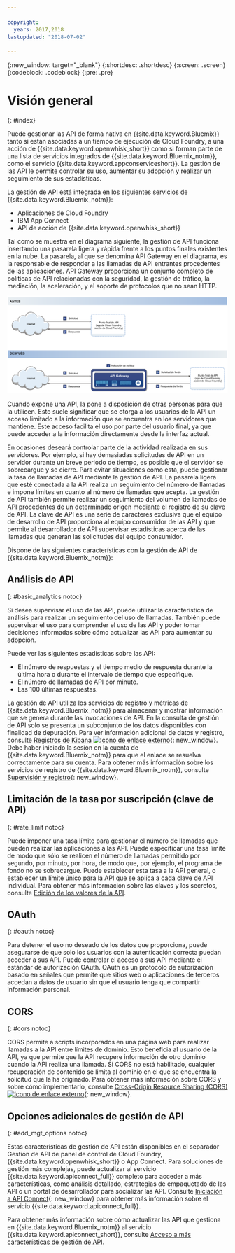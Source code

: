 ```yaml
---

copyright:
  years: 2017,2018
lastupdated: "2018-07-02"

---
```



{:new_window: target="_blank"}
{:shortdesc: .shortdesc}
{:screen: .screen}
{:codeblock: .codeblock}
{:pre: .pre}

# Visión general
{: #index}

Puede gestionar las API de forma nativa en {{site.data.keyword.Bluemix}} tanto si están asociadas a un tiempo de ejecución de Cloud Foundry, a una acción de {{site.data.keyword.openwhisk_short}} como si forman parte de una lista de servicios integrados de {{site.data.keyword.Bluemix_notm}}, como el servicio {{site.data.keyword.appconserviceshort}}. La gestión de las API le permite controlar su uso, aumentar su adopción y realizar un seguimiento de sus estadísticas.

La gestión de API está integrada en los siguientes servicios de {{site.data.keyword.Bluemix_notm}}:
* Aplicaciones de Cloud Foundry
* IBM App Connect
* API de acción de {{site.data.keyword.openwhisk_short}}

Tal como se muestra en el diagrama siguiente, la gestión de API funciona insertando una pasarela ligera y rápida frente a los puntos finales existentes en la nube. La pasarela, al que se denomina API Gateway en el diagrama, es la responsable de responder a las llamadas de API entrantes procedentes de las aplicaciones. API Gateway proporciona un conjunto completo de políticas de API relacionadas con la seguridad, la gestión de tráfico, la mediación, la aceleración, y el soporte de protocolos que no sean HTTP.

![Flujo de gestión de API.](images/bluemix-native-apim-flow.png "Flujo de gestión de API.")

Cuando expone una API, la pone a disposición de otras personas para que la utilicen. Esto suele significar que se otorga a los usuarios de la API un acceso limitado a la información que se encuentra en los servidores que mantiene. Este acceso facilita el uso por parte del usuario final, ya que puede acceder a la información directamente desde la interfaz actual.

En ocasiones deseará controlar parte de la actividad realizada en sus servidores. Por ejemplo, si hay demasiadas solicitudes de API en un servidor durante un breve periodo de tiempo, es posible que el servidor se sobrecargue y se cierre. Para evitar situaciones como esta, puede gestionar la tasa de llamadas de API mediante la gestión de API. La pasarela ligera que esté conectada a la API realiza un seguimiento del número de llamadas e impone límites en cuanto al número de llamadas que acepta. La gestión de API también permite realizar un seguimiento del volumen de llamadas de API procedentes de un determinado origen mediante el registro de su clave de API. La clave de API es una serie de caracteres exclusiva que el equipo de desarrollo de API proporciona al equipo consumidor de las API y que permite al desarrollador de API supervisar estadísticas acerca de las llamadas que generan las solicitudes del equipo consumidor.  

Dispone de las siguientes características con la gestión de API de {{site.data.keyword.Bluemix_notm}}:
## Análisis de API
{: #basic_analytics notoc}

Si desea supervisar el uso de las API, puede utilizar la característica de análisis para realizar un seguimiento del uso de llamadas. También puede supervisar el uso para comprender el uso de las API y poder tomar decisiones informadas sobre cómo actualizar las API para aumentar su adopción.

Puede ver las siguientes estadísticas sobre las API:
* El número de respuestas y el tiempo medio de respuesta durante la última hora o durante el intervalo de tiempo que especifique.
* El número de llamadas de API por minuto.
* Las 100 últimas respuestas.

La gestión de API utiliza los servicios de registro y métricas de {{site.data.keyword.Bluemix_notm}} para almacenar y mostrar información que se genera durante las invocaciones de API. En la consulta de gestión de API solo se presenta un subconjunto de los datos disponibles con finalidad de depuración. Para ver información adicional de datos y registro, consulte [Registros de Kibana ![Icono de enlace externo](../icons/launch-glyph.svg "Icono de enlace externo")](https://logging.ng.bluemix.net/app/#/kibana5){: new_window}. Debe haber iniciado la sesión en la cuenta de {{site.data.keyword.Bluemix_notm}} para que el enlace se resuelva correctamente para su cuenta. Para obtener más información sobre los servicios de registro de {{site.data.keyword.Bluemix_notm}}, consulte [Supervisión y registro](../cli/monitoring_logging.html#monitoring_logging){: new_window}.

## Limitación de la tasa por suscripción (clave de API)
{: #rate_limit notoc}

Puede imponer una tasa límite para gestionar el número de llamadas que pueden realizar las aplicaciones a las API. Puede especificar una tasa límite de modo que sólo se realicen el número de llamadas permitido por segundo, por minuto, por hora, de modo que, por ejemplo, el programa de fondo no se sobrecargue. Puede establecer esta tasa a la API general, o establecer un límite único para la API que se aplica a cada clave de API individual. Para obtener más información sobre las claves y los secretos, consulte [Edición de los valores de la API](manage_apis.html#settings_apis).

## OAuth
{: #oauth notoc}

Para detener el uso no deseado de los datos que proporciona, puede asegurarse de que solo los usuarios con la autenticación correcta puedan acceder a sus API. Puede controlar el acceso a sus API mediante el estándar de autorización OAuth. OAuth es un protocolo de autorización basado en señales que permite que sitios web o aplicaciones de terceros accedan a datos de usuario sin que el usuario tenga que compartir información personal.

## CORS
{: #cors notoc}

CORS permite a scripts incorporados en una página web para realizar llamadas a la API entre límites de dominio. Esto beneficia al usuario de la API, ya que permite que la API recupere información de otro dominio cuando la API realiza una llamada. Si CORS no está habilitado, cualquier recuperación de contenido se limita al dominio en el que se encuentra la solicitud que la ha originado. Para obtener más información sobre CORS y sobre cómo implementarlo, consulte [Cross-Origin Resource Sharing (CORS) ![Icono de enlace externo](../icons/launch-glyph.svg "Icono de enlace externo")](https://developer.mozilla.org/en-US/docs/Web/HTTP/CORS){: new_window}.

## Opciones adicionales de gestión de API
{: #add_mgt_options notoc}

Estas características de gestión de API están disponibles en el separador Gestión de API de panel de control de Cloud Foundry, {{site.data.keyword.openwhisk_short}} o App Connect. Para soluciones de gestión más complejas, puede actualizar al servicio {{site.data.keyword.apiconnect_full}} completo para acceder a más características, como análisis detallado, estrategias de empaquetado de las API o un portal de desarrollador para socializar las API. Consulte [Iniciación a API Connect](https://console.ng.bluemix.net/docs/services/apiconnect/index.html){: new_window} para obtener más información sobre el servicio {{site.data.keyword.apiconnect_full}}.

Para obtener más información sobre cómo actualizar las API que gestiona en {{site.data.keyword.Bluemix_notm}} al servicio {{site.data.keyword.apiconnect_short}}, consulte [Acceso a más características de gestión de API](upgrade.html).

